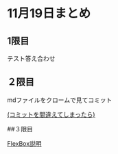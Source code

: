 # 11月19日まとめ

## 1限目

テスト答え合わせ

## ２限目
mdファイルをクロームで見てコミット

[(コミットを間違えてしまったら)](https://joytas.net/programming/git/amend-reset)

##３限目

[FlexBox説明](https://joytas.net/programming/website/flexbox)
